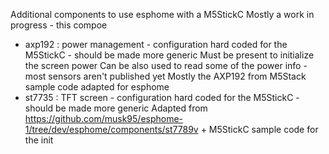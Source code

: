 Additional components to use esphome with a M5StickC
Mostly a work in progress - this compoe

- axp192 : power management - configuration hard coded for the M5StickC - should be made more generic
  Must be present to initialize the screen power
  Can be also used to read some of the power info - most sensors aren't published yet
  Mostly the AXP192 from M5Stack sample code adapted for esphome
- st7735 : TFT screen  - configuration hard coded for the M5StickC - should be made more generic
  Adapted from https://github.com/musk95/esphome-1/tree/dev/esphome/components/st7789v + M5StickC sample code for the init

